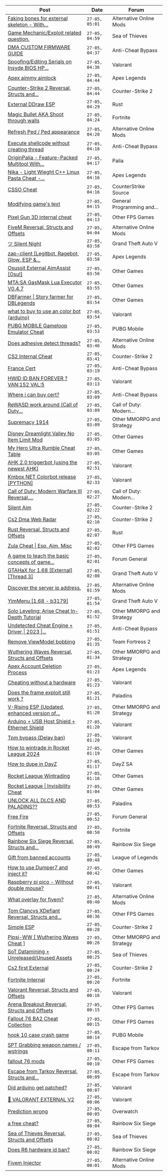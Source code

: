 |Post|Date|Forum|
|----|----|-----|
|[Faking bones for external skeleton - With...](https://www.unknowncheats.me/forum/alternative-online-mods/639204-faking-bones-external-skeleton-rpm-calls.html)|`27-05, 05:01`|Alternative Online Mods|
|[Game Mechanic/Exploit related question.](https://www.unknowncheats.me/forum/sea-of-thieves/638571-game-mechanic-exploit-related-question.html)|`27-05, 04:59`|Sea of Thieves|
|[DMA CUSTOM FIRMWARE GUIDE](https://www.unknowncheats.me/forum/anti-cheat-bypass/613135-dma-custom-firmware-guide.html)|`27-05, 04:37`|Anti-Cheat Bypass|
|[Spoofing/Editing Serials on Insyde BIOS HP...](https://www.unknowncheats.me/forum/valorant/628213-spoofing-editing-serials-insyde-bios-hp-systems.html)|`27-05, 04:36`|Valorant|
|[Apex aimmy aimlock](https://www.unknowncheats.me/forum/apex-legends/636420-apex-aimmy-aimlock.html)|`27-05, 04:44`|Apex Legends|
|[Counter-Strike 2 Reversal, Structs and...](https://www.unknowncheats.me/forum/counter-strike-2-a/576077-counter-strike-2-reversal-structs-offsets.html)|`27-05, 04:44`|Counter-Strike 2|
|[External DDraw ESP](https://www.unknowncheats.me/forum/rust/639200-external-ddraw-esp.html)|`27-05, 04:29`|Rust|
|[Magic Bullet AKA Shoot through walls](https://www.unknowncheats.me/forum/fortnite/639085-magic-bullet-aka-shoot-walls.html)|`27-05, 04:24`|Fortnite|
|[Refresh Ped / Ped appearance](https://www.unknowncheats.me/forum/alternative-online-mods/639198-refresh-ped-ped-appearance.html)|`27-05, 04:20`|Alternative Online Mods|
|[Execute shellcode without creating thread](https://www.unknowncheats.me/forum/anti-cheat-bypass/638424-execute-shellcode-creating-thread.html)|`27-05, 04:18`|Anti-Cheat Bypass|
|[OriginPalia - Feature-Packed Multitool With...](https://www.unknowncheats.me/forum/palia/636934-originpalia-feature-packed-multitool-imagine.html)|`27-05, 04:17`|Palia|
|[Nika - Light Wieght C++ Linux Pasta Cheat -...](https://www.unknowncheats.me/forum/apex-legends/634402-nika-light-wieght-linux-pasta-cheat-health-based-sense-aimbot-triggerbot.html)|`27-05, 04:16`|Apex Legends|
|[CSSO Cheat](https://www.unknowncheats.me/forum/counterstrike-source/639197-csso-cheat.html)|`27-05, 04:16`|CounterStrike Source|
|[Modifying game's text](https://www.unknowncheats.me/forum/general-programming-and-reversing/638984-modifying-games-text.html)|`27-05, 04:15`|General Programming and...|
|[Pixel Gun 3D internal cheat](https://www.unknowncheats.me/forum/other-fps-games/638262-pixel-gun-3d-internal-cheat.html)|`27-05, 04:13`|Other FPS Games|
|[FiveM Reversal, Structs and Offsets](https://www.unknowncheats.me/forum/alternative-online-mods/340232-fivem-reversal-structs-offsets.html)|`27-05, 04:04`|Alternative Online Mods|
|[ツ Silent Night](https://www.unknowncheats.me/forum/grand-theft-auto-v/604599-silent-night.html)|`27-05, 03:58`|Grand Theft Auto V|
|[zap-client \[Legitbot, Ragebot, Glow, ESP &...](https://www.unknowncheats.me/forum/apex-legends/628823-zap-client-legitbot-ragebot-glow-esp.html)|`27-05, 03:58`|Apex Legends|
|[Osussit External AimAssist \[Osu!\]](https://www.unknowncheats.me/forum/other-games/623903-osussit-external-aimassist-osu.html)|`27-05, 03:56`|Other Games|
|[MTA:SA GasMask Lua Executor V0.4.7](https://www.unknowncheats.me/forum/other-games/637003-mta-sa-gasmask-lua-executor-v0-4-7-a.html)|`27-05, 03:55`|Other Games|
|[DBFarmer \| Story farmer for DBLegends](https://www.unknowncheats.me/forum/other-games/637195-dbfarmer-story-farmer-dblegends.html)|`27-05, 03:54`|Other Games|
|[what to buy to use an color bot (arduino)](https://www.unknowncheats.me/forum/valorant/639192-buy-color-bot-arduino.html)|`27-05, 03:54`|Valorant|
|[PUBG MOBILE Gameloop Emulator Cheat](https://www.unknowncheats.me/forum/pubg-mobile/576303-pubg-mobile-gameloop-emulator-cheat.html)|`27-05, 03:53`|PUBG Mobile|
|[Does adhesive detect threads?](https://www.unknowncheats.me/forum/alternative-online-mods/639190-adhesive-detect-threads.html)|`27-05, 03:46`|Alternative Online Mods|
|[CS2 Internal Cheat](https://www.unknowncheats.me/forum/counter-strike-2-a/614111-cs2-internal-cheat.html)|`27-05, 03:41`|Counter-Strike 2|
|[France Cert](https://www.unknowncheats.me/forum/anti-cheat-bypass/639009-france-cert.html)|`27-05, 03:19`|Anti-Cheat Bypass|
|[HWID ID BAN FOREVER ? VAN:152 VAL:5](https://www.unknowncheats.me/forum/valorant/639186-hwid-id-ban-forever-van-152-val-5-a.html)|`27-05, 03:13`|Valorant|
|[Where i can buy cert?](https://www.unknowncheats.me/forum/anti-cheat-bypass/634131-buy-cert.html)|`27-05, 03:09`|Anti-Cheat Bypass|
|[ReWASD work around (Call of Duty...](https://www.unknowncheats.me/forum/call-of-duty-modern-warfare-iii/639015-rewasd-call-duty-modernwarfare-3-a.html)|`27-05, 03:09`|Call of Duty: Modern...|
|[Supremacy 1914](https://www.unknowncheats.me/forum/other-mmorpg-and-strategy/588388-supremacy-1914-a.html)|`27-05, 03:09`|Other MMORPG and Strategy|
|[Disney Dreamlight Valley No Item Limit Mod](https://www.unknowncheats.me/forum/other-games/638466-disney-dreamlight-valley-item-limit-mod.html)|`27-05, 03:05`|Other Games|
|[My Hero Ultra Rumble Cheat Table](https://www.unknowncheats.me/forum/other-games/604426-hero-ultra-rumble-cheat-table.html)|`27-05, 03:05`|Other Games|
|[AHK 2.0 triggerbot (using the newest AHK)](https://www.unknowncheats.me/forum/valorant/637953-ahk-2-0-triggerbot-using-ahk.html)|`27-05, 02:51`|Valorant|
|[Kmbox NET Colorbot release \[PYTHON\]](https://www.unknowncheats.me/forum/valorant/638056-kmbox-net-colorbot-release-python.html)|`27-05, 02:33`|Valorant|
|[Call of Duty: Modern Warfare III Reversal,...](https://www.unknowncheats.me/forum/call-of-duty-modern-warfare-iii/605287-call-duty-modern-warfare-iii-reversal-structs-offsets.html)|`27-05, 02:27`|Call of Duty: Modern...|
|[Silent Aim](https://www.unknowncheats.me/forum/counter-strike-2-a/638604-silent-aim.html)|`27-05, 02:22`|Counter-Strike 2|
|[Cs2 Dma Web Radar](https://www.unknowncheats.me/forum/counter-strike-2-a/638733-cs2-dma-web-radar.html)|`27-05, 02:16`|Counter-Strike 2|
|[Rust Reversal, Structs and Offsets](https://www.unknowncheats.me/forum/rust/164256-rust-reversal-structs-offsets.html)|`27-05, 02:07`|Rust|
|[Zula Cheat \| Esp, Aim, Misc](https://www.unknowncheats.me/forum/other-fps-games/518741-zula-cheat-esp-aim-misc.html)|`27-05, 02:02`|Other FPS Games|
|[A game to teach the basic concepts of game...](https://www.unknowncheats.me/forum/forum-general/622251-game-teach-basic-concepts-game-hacking.html)|`27-05, 02:01`|Forum General|
|[GTAHaX for 1.68 \[External\] \[Thread 3\]](https://www.unknowncheats.me/forum/grand-theft-auto-v/461672-gtahax-1-68-external-thread-3-a.html)|`27-05, 02:00`|Grand Theft Auto V|
|[Discover the server ip address.](https://www.unknowncheats.me/forum/alternative-online-mods/638239-discover-server-ip-address.html)|`27-05, 01:59`|Alternative Online Mods|
|[YimMenu \[1.68 - b3179\]](https://www.unknowncheats.me/forum/grand-theft-auto-v/476972-yimmenu-1-68-b3179.html)|`27-05, 01:54`|Grand Theft Auto V|
|[Solo Leveling: Arise Cheat In-Depth Tutorial](https://www.unknowncheats.me/forum/other-mmorpg-and-strategy/639176-solo-leveling-arise-cheat-depth-tutorial.html)|`27-05, 01:52`|Other MMORPG and Strategy|
|[Undetected Cheat Engine + Driver \| 2023 \|...](https://www.unknowncheats.me/forum/anti-cheat-bypass/504191-undetected-cheat-engine-driver-2023-bypass-anticheats-eac.html)|`27-05, 01:51`|Anti-Cheat Bypass|
|[Remove ViewModel bobbing](https://www.unknowncheats.me/forum/team-fortress-2-a/639034-remove-viewmodel-bobbing.html)|`27-05, 01:35`|Team Fortress 2|
|[Wuthering Waves Reversal, Structs and Offsets](https://www.unknowncheats.me/forum/other-mmorpg-and-strategy/638643-wuthering-waves-reversal-structs-offsets.html)|`27-05, 01:34`|Other MMORPG and Strategy|
|[Apex Account Deletion Process](https://www.unknowncheats.me/forum/apex-legends/639174-apex-account-deletion-process.html)|`27-05, 01:23`|Apex Legends|
|[Cheating without a hardware](https://www.unknowncheats.me/forum/valorant/639169-cheating-hardware.html)|`27-05, 01:23`|Valorant|
|[Does the frame exploit still work ?](https://www.unknowncheats.me/forum/paladins/638987-frame-exploit.html)|`27-05, 01:21`|Paladins|
|[V-Rising ESP (Updated, enhanced version of...](https://www.unknowncheats.me/forum/other-mmorpg-and-strategy/596098-rising-esp-updated-enhanced-version-vampitizer.html)|`27-05, 01:20`|Other MMORPG and Strategy|
|[Arduino + USB Host Shield + Ethernet Shield](https://www.unknowncheats.me/forum/valorant/636946-arduino-usb-host-shield-ethernet-shield.html)|`27-05, 01:20`|Valorant|
|[Tpm bypass (Delay ban)](https://www.unknowncheats.me/forum/valorant/638639-tpm-bypass-delay-ban.html)|`27-05, 01:20`|Valorant|
|[How to wintrade in Rocket League 2024](https://www.unknowncheats.me/forum/other-games/636414-wintrade-rocket-league-2024-a.html)|`27-05, 01:19`|Other Games|
|[How to dupe in DayZ](https://www.unknowncheats.me/forum/dayz-sa/636793-dupe-dayz.html)|`27-05, 01:17`|DayZ SA|
|[Rocket League Wintrading](https://www.unknowncheats.me/forum/other-games/628382-rocket-league-wintrading.html)|`27-05, 01:16`|Other Games|
|[Rocket League \| Invisibility Cheat](https://www.unknowncheats.me/forum/other-games/631192-rocket-league-invisibility-cheat.html)|`27-05, 01:04`|Other Games|
|[UNLOCK ALL DLCS AND PALADINS??](https://www.unknowncheats.me/forum/paladins/639148-unlock-dlcs-paladins.html)|`27-05, 00:53`|Paladins|
|[Free Fire](https://www.unknowncheats.me/forum/forum-general/625664-free-fire.html)|`27-05, 00:52`|Forum General|
|[Fortnite Reversal, Structs and Offsets](https://www.unknowncheats.me/forum/fortnite/235061-fortnite-reversal-structs-offsets.html)|`27-05, 00:50`|Fortnite|
|[Rainbow Six Siege Reversal, Structs and...](https://www.unknowncheats.me/forum/rainbow-six-siege/255148-rainbow-six-siege-reversal-structs-offsets.html)|`27-05, 00:49`|Rainbow Six Siege|
|[Gift from banned accounts](https://www.unknowncheats.me/forum/league-of-legends/634452-gift-banned-accounts.html)|`27-05, 00:48`|League of Legends|
|[How to use Dumper7 and inject it?](https://www.unknowncheats.me/forum/other-games/639032-dumper7-inject.html)|`27-05, 00:42`|Other Games|
|[Raspberry pi pico - Without double mouse?](https://www.unknowncheats.me/forum/valorant/638853-raspberry-pi-pico-double-mouse.html)|`27-05, 00:41`|Valorant|
|[What overlay for fivem?](https://www.unknowncheats.me/forum/alternative-online-mods/638966-overlay-fivem.html)|`27-05, 00:40`|Alternative Online Mods|
|[Tom Clancys XDefiant Reversal, Structs and...](https://www.unknowncheats.me/forum/other-fps-games/464903-tom-clancys-xdefiant-reversal-structs-offsets.html)|`27-05, 00:36`|Other FPS Games|
|[Simple ESP](https://www.unknowncheats.me/forum/counter-strike-2-a/638706-simple-esp.html)|`27-05, 00:28`|Counter-Strike 2|
|[Pipsi-WW \[ Wuthering Waves Cheat \]](https://www.unknowncheats.me/forum/other-mmorpg-and-strategy/638632-pipsi-ww-wuthering-waves-cheat.html)|`27-05, 00:26`|Other MMORPG and Strategy|
|[SoT Datamining + Unreleased/Unused Assets](https://www.unknowncheats.me/forum/sea-of-thieves/624262-sot-datamining-unreleased-unused-assets.html)|`27-05, 00:25`|Sea of Thieves|
|[Cs2 first External](https://www.unknowncheats.me/forum/counter-strike-2-a/632415-cs2-external.html)|`27-05, 00:24`|Counter-Strike 2|
|[Fortnite Internal](https://www.unknowncheats.me/forum/fortnite/639131-fortnite-internal.html)|`27-05, 00:20`|Fortnite|
|[Valorant Reversal, Structs and Offsets](https://www.unknowncheats.me/forum/valorant/385792-valorant-reversal-structs-offsets.html)|`27-05, 00:16`|Valorant|
|[Arena Breakout Reversal, Structs and Offsets](https://www.unknowncheats.me/forum/other-fps-games/636170-arena-breakout-reversal-structs-offsets.html)|`27-05, 00:15`|Other FPS Games|
|[Fallout 76 BA2 Cheat Collection](https://www.unknowncheats.me/forum/other-fps-games/519969-fallout-76-ba2-cheat-collection.html)|`27-05, 00:15`|Other FPS Games|
|[hook 10 case crash game](https://www.unknowncheats.me/forum/pubg-mobile/639014-hook-10-crash-game.html)|`27-05, 00:14`|PUBG Mobile|
|[SPT Grabbing weapon names / wstrings](https://www.unknowncheats.me/forum/escape-from-tarkov/638609-spt-grabbing-weapon-names-wstrings.html)|`27-05, 00:11`|Escape from Tarkov|
|[fallout 76 mods](https://www.unknowncheats.me/forum/other-fps-games/637757-fallout-76-mods.html)|`27-05, 00:10`|Other FPS Games|
|[Escape from Tarkov Reversal, Structs and...](https://www.unknowncheats.me/forum/escape-from-tarkov/226519-escape-tarkov-reversal-structs-offsets.html)|`27-05, 00:09`|Escape from Tarkov|
|[Did arduino get patched?](https://www.unknowncheats.me/forum/valorant/638811-arduino-patched.html)|`27-05, 00:07`|Valorant|
|[💸 VALORANT EXTERNAL V2](https://www.unknowncheats.me/forum/valorant/638001-valorant-external-v2.html)|`27-05, 00:06`|Valorant|
|[Prediction wrong](https://www.unknowncheats.me/forum/overwatch/639146-prediction-wrong.html)|`27-05, 00:05`|Overwatch|
|[a free cheat?](https://www.unknowncheats.me/forum/rainbow-six-siege/638031-free-cheat.html)|`27-05, 00:04`|Rainbow Six Siege|
|[Sea of Thieves Reversal, Structs and Offsets](https://www.unknowncheats.me/forum/sea-of-thieves/278391-sea-thieves-reversal-structs-offsets.html)|`27-05, 00:02`|Sea of Thieves|
|[Does R6 hardware id ban?](https://www.unknowncheats.me/forum/rainbow-six-siege/639127-r6-hardware-id-ban.html)|`27-05, 00:02`|Rainbow Six Siege|
|[Fivem Injector](https://www.unknowncheats.me/forum/alternative-online-mods/639149-fivem-injector.html)|`27-05, 00:01`|Alternative Online Mods|
